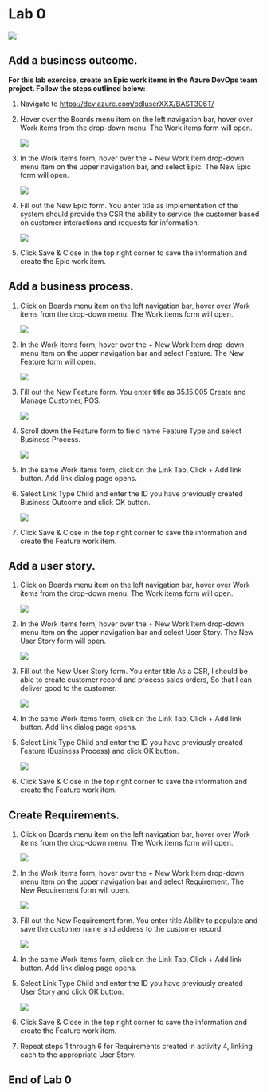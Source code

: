 # Lab 0



   ![](https://github.com/sumitmalik51/BAST306T-Labs/blob/master/Lab0/images/snap0.png)

## Add a business outcome.


**For this lab exercise, create an Epic work items in the Azure DevOps team project.
Follow the steps outlined below:**


1. Navigate to https://dev.azure.com/odluserXXX/BAST306T/

1. Hover over the Boards menu item on the left navigation bar, hover over Work items from the drop-down menu.  The Work items form    will open.
    
    ![](https://raw.githubusercontent.com/sumitmalik51/BAST306T-Labs/master/Lab0/images/snap1.png)
   
1. In the Work items form, hover over the + New Work Item drop-down menu item on the upper navigation bar, and select Epic.  The New Epic form will open.

    ![](https://raw.githubusercontent.com/sumitmalik51/BAST306T-Labs/master/Lab0/images/snap2.png)

1. Fill out the New Epic form.  You enter title as Implementation of the system should provide the CSR the ability to service the customer based on customer interactions and requests for information. 

    ![](https://raw.githubusercontent.com/sumitmalik51/BAST306T-Labs/master/Lab0/images/snap3.png)
     
1. Click Save & Close in the top right corner to save the information and create the Epic work item.

   
  
  
## Add a business process.

1. Click on Boards menu item on the left navigation bar, hover over Work items from the drop-down menu.  The Work items form will open.

    ![](https://raw.githubusercontent.com/sumitmalik51/BAST306T-Labs/master/Lab0/images/snap4.png)
  
1. In the Work items form, hover over the + New Work Item drop-down menu item on the upper navigation bar and select Feature.  The New Feature form will open.

   ![](https://raw.githubusercontent.com/sumitmalik51/BAST306T-Labs/blob/master/Lab0/images/snap5.png)

1. Fill out the New Feature form. You enter title as 35.15.005 Create and Manage Customer, POS.

   ![](https://raw.githubusercontent.com/sumitmalik51/BAST306T-Labs/master/Lab0/images/snap6.png)
  
1. Scroll down the Feature form to field name Feature Type and select Business Process.

   ![](https://raw.githubusercontent.com/sumitmalik51/BAST306T-Labs/master/Lab0/images/snap7.png)
  
1. In the same Work items form, click on the Link  Tab, Click + Add link button. Add link dialog page opens.
 
1. Select Link Type Child and enter the ID you have previously created Business Outcome and click OK button.

   ![](https://raw.githubusercontent.com/sumitmalik51/BAST306T-Labs/master/Lab0/images/snap8.png)
  
1. Click Save & Close in the top right corner to save the information and create the Feature work item.


## Add a user story.

1. Click on Boards menu item on the left navigation bar, hover over Work items from the drop-down menu.  The Work items form will open.
  
   ![](https://raw.githubusercontent.com/sumitmalik51/BAST306T-Labs/master/Lab0/images/snap9.png)


1. In the Work items form, hover over the + New Work Item drop-down menu item on the upper navigation bar and select User Story.  The New User Story form will open.

   ![](https://raw.githubusercontent.com/sumitmalik51/BAST306T-Labs/master/Lab0/images/snap10.png)

1. Fill out the New User Story form.  You enter title As a CSR, I should be able to create customer record and process sales orders, So that I can deliver good to the customer. 

   ![](https://raw.githubusercontent.com/sumitmalik51/BAST306T-Labs/master/Lab0/images/snap11.png)
  
1. In the same Work items form, click on the Link  Tab, Click + Add link button. Add link dialog page opens.

1. Select Link Type Child and enter the ID you have previously created Feature (Business Process) and click OK button.

   ![](https://raw.githubusercontent.com/sumitmalik51/BAST306T-Labs/master/Lab0/images/snap12.png)

1. Click Save & Close in the top right corner to save the information and create the Feature work item.


## Create Requirements.

1. Click on Boards menu item on the left navigation bar, hover over Work items from the drop-down menu.  The Work items form will open.

   ![](https://raw.githubusercontent.com/sumitmalik51/BAST306T-Labs/master/Lab0/images/snap13.png)


2. In the Work items form, hover over the + New Work Item drop-down menu item on the upper navigation bar and select Requirement.  The New Requirement form will open.

   ![](https://raw.githubusercontent.com/sumitmalik51/BAST306T-Labs/master/Lab0/images/snap14.png)


1. Fill out the New Requirement form.  You enter title Ability to populate and save the customer name and address to the customer record. 

   ![](https://raw.githubusercontent.com/sumitmalik51/BAST306T-Labs/master/Lab0/images/snap15.png)
   
   
1. In the same Work items form, click on the Link  Tab, Click + Add link button. Add link dialog page opens.

1. Select Link Type Child and enter the ID you have previously created User Story and click OK button.

   ![](https://raw.githubusercontent.com/sumitmalik51/BAST306T-Labs/master/Lab0/images/snap16.png)
   
1. Click Save & Close in the top right corner to save the information and create the Feature work item.

1. Repeat steps 1 through 6 for Requirements created in activity 4, linking each to the appropriate User Story.


## End of Lab 0


